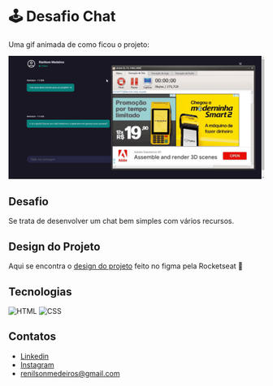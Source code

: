 # :joystick: Desafio Chat
Uma gif animada de como ficou o projeto:
<p align="center">
  <img src="https://github.com/RenilsonMedeiros/boraCodar/blob/master/chat/assets/projeto.gif">
</p>

## Desafio
Se trata de desenvolver um chat bem simples com vários recursos.

## Design do Projeto
Aqui se encontra o [design do projeto](https://www.figma.com/community/file/1200070743637495660) feito no figma pela Rocketseat :rocket:

## Tecnologias
![HTML](https://img.shields.io/badge/html5-%23E34F26.svg?style=for-the-badge&logo=html5&logoColor=white)
![CSS](https://camo.githubusercontent.com/9fe0ddca8c80fd49703246ca3b9a894ddfdc9c1c80f6ab5de92bbe91471dbab8/68747470733a2f2f696d672e736869656c64732e696f2f7374617469632f76313f7374796c653d666f722d7468652d6261646765266d6573736167653d4353533326636f6c6f723d313537324236266c6f676f3d43535333266c6f676f436f6c6f723d464646464646266c6162656c3d)

## Contatos
* [Linkedin](https://www.linkedin.com/in/renilson-de-medeiros-silva-96225b207/)
* [Instagram](https://www.instagram.com/)
* renilsonmedeiros@gmail.com
